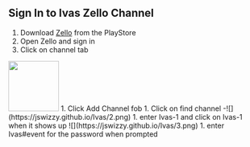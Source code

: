 ## Sign In to Ivas Zello Channel

1. Download [Zello](https://play.google.com/store/apps/details?id=com.loudtalks&hl=en_US&gl=US) from the PlayStore
1. Open Zello and sign in
1. Click on channel tab
<img src="https://jswizzy.github.io/Ivas/1.png" width="100">
1. Click Add Channel fob
1. Click on find channel
-![](https://jswizzy.github.io/Ivas/2.png)
1. enter Ivas-1 and click on Ivas-1 when it shows up
![](https://jswizzy.github.io/Ivas/3.png)
1. enter Ivas#event for the password when prompted
